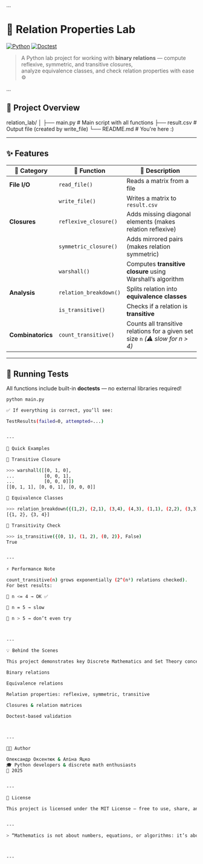 ...

# 🧮 Relation Properties Lab

[![Python](https://img.shields.io/badge/Python-3.13+-blue.svg?logo=python&logoColor=white)](https://www.python.org/)
[![Doctest](https://img.shields.io/badge/tests-passed-green.svg?logo=pytest)](https://docs.python.org/3/library/doctest.html)

> A Python lab project for working with **binary relations** — compute reflexive, symmetric, and transitive closures,  
> analyze equivalence classes, and check relation properties with ease ⚙️  

...

## 📁 Project Overview

relation_lab/ │ ├── main.py              # Main script with all functions ├── result.csv           # Output file (created by write_file) └── README.md            # You're here :)

---

## ✨ Features

| 🔢 Category | 🧠 Function | 🧩 Description |
|-------------|-------------|----------------|
| **File I/O** | `read_file()` | Reads a matrix from a file |
| | `write_file()` | Writes a matrix to `result.csv` |
| **Closures** | `reflexive_closure()` | Adds missing diagonal elements (makes relation reflexive) |
| | `symmetric_closure()` | Adds mirrored pairs (makes relation symmetric) |
| | `warshall()` | Computes **transitive closure** using Warshall’s algorithm |
| **Analysis** | `relation_breakdown()` | Splits relation into **equivalence classes** |
| | `is_transitive()` | Checks if a relation is **transitive** |
| **Combinatorics** | `count_transitive()` | Counts all transitive relations for a given set size `n` *(⚠️ slow for n > 4)* |

---

## 🧪 Running Tests

All functions include built-in **doctests** — no external libraries required!

```bash
python main.py

✅ If everything is correct, you’ll see:

TestResults(failed=0, attempted=...)


---

🚀 Quick Examples

🔹 Transitive Closure

>>> warshall([[0, 1, 0],
...           [0, 0, 1],
...           [0, 0, 0]])
[[0, 1, 1], [0, 0, 1], [0, 0, 0]]

🔹 Equivalence Classes

>>> relation_breakdown({(1,2), (2,1), (3,4), (4,3), (1,1), (2,2), (3,3), (4,4)}, False)
[{1, 2}, {3, 4}]

🔹 Transitivity Check

>>> is_transitive({(0, 1), (1, 2), (0, 2)}, False)
True


---

⚡ Performance Note

count_transitive(n) grows exponentially (2^(n²) relations checked).
For best results:

🧩 n <= 4 → OK ✅

🐢 n = 5 → slow

🧨 n > 5 → don’t even try



---

💡 Behind the Scenes

This project demonstrates key Discrete Mathematics and Set Theory concepts using Python:

Binary relations

Equivalence relations

Relation properties: reflexive, symmetric, transitive

Closures & relation matrices

Doctest-based validation



---

🧑‍💻 Author

Олександр Оксентюк & Аліна Яцко
🎓 Python developers & discrete math enthusiasts
📅 2025


---

📜 License

This project is licensed under the MIT License — free to use, share, and modify.


---

> “Mathematics is not about numbers, equations, or algorithms: it’s about understanding.” — William Paul Thurston



---
